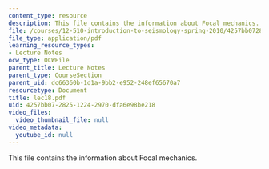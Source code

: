```yaml
---
content_type: resource
description: This file contains the information about Focal mechanics.
file: /courses/12-510-introduction-to-seismology-spring-2010/4257bb07282512242970dfa6e98be218_lec18.pdf
file_type: application/pdf
learning_resource_types:
- Lecture Notes
ocw_type: OCWFile
parent_title: Lecture Notes
parent_type: CourseSection
parent_uid: dc66360b-1d1a-9bb2-e952-248ef65670a7
resourcetype: Document
title: lec18.pdf
uid: 4257bb07-2825-1224-2970-dfa6e98be218
video_files:
  video_thumbnail_file: null
video_metadata:
  youtube_id: null
---
```

This file contains the information about Focal mechanics.

